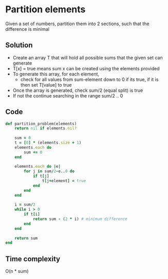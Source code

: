 # Partition elements
Given a set of numbers, partition them into 2 sections, such that the difference is minimal

## Solution
- Create an array T that will hold all possible sums that the given set can generate
- T[x] = true means sum x can be created using the elements provided
- To generate this array, for each element, 
    - check for all values from sum-element down to 0 if its true, if it is then set T[value] to true
- Once the array is generated, check sum/2 (equal split) is true
- If not the continue searching in the range sum/2 .. 0

## Code
```ruby
def partition_problem(elements)
    return nil if elements.nil?
    
    sum = 0
    t = [0] * (elements.size + 1)
    elements.each do
        sum += 0
    end
    
    elements.each do |e|
        for j in sum/2-e..0 do
            if t[j]
                t[j+element] = true
            end
        end
    end
    
    i = sum/2
    while i > 0
        if t[i]
            return sum - (2 * i) # minimum difference
        end
    end
    
    return sum
end
```

## Time complexity
O(n * sum)